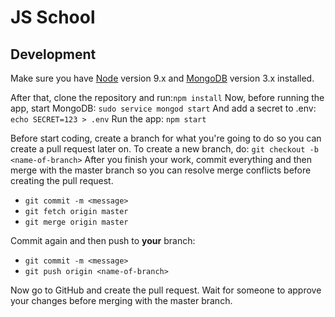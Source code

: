 # JS School

## Development

Make sure you have [Node](https://nodejs.org) version 9.x and [MongoDB](https://docs.mongodb.com/manual/administration/install-community/) version 3.x installed.

After that, clone the repository and run:`npm install`
Now, before running the app, start MongoDB: `sudo service mongod start`
And add a secret to .env: `echo SECRET=123 > .env`
Run the app: `npm start`

Before start coding, create a branch for what you're going to do so you can create a pull request later on. To create a new branch, do:
`git checkout -b <name-of-branch>`
After you finish your work, commit everything and then merge with the master branch so you can resolve merge conflicts before creating the pull request.

- `git commit -m <message>`
- `git fetch origin master`
- `git merge origin master`

Commit again and then push to **your** branch:

- `git commit -m <message>`
- `git push origin <name-of-branch>`

Now go to GitHub and create the pull request. Wait for someone to approve your changes before merging with the master branch.
